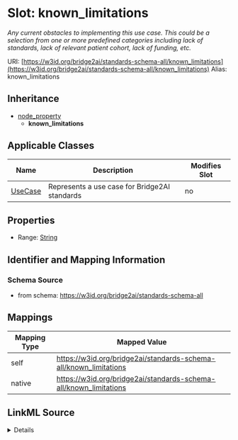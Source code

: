 

# Slot: known_limitations 


_Any current obstacles to implementing this use case. This could be a selection from one or more predefined categories including lack of standards, lack of relevant patient cohort, lack of funding, etc._





URI: [https://w3id.org/bridge2ai/standards-schema-all/known_limitations](https://w3id.org/bridge2ai/standards-schema-all/known_limitations)
Alias: known_limitations


## Inheritance

* [node_property](node_property.md)
    * **known_limitations**






## Applicable Classes

| Name | Description | Modifies Slot |
| --- | --- | --- |
| [UseCase](UseCase.md) | Represents a use case for Bridge2AI standards |  no  |






## Properties

* Range: [String](String.md)




## Identifier and Mapping Information






### Schema Source


* from schema: https://w3id.org/bridge2ai/standards-schema-all




## Mappings

| Mapping Type | Mapped Value |
| ---  | ---  |
| self | https://w3id.org/bridge2ai/standards-schema-all/known_limitations |
| native | https://w3id.org/bridge2ai/standards-schema-all/known_limitations |




## LinkML Source

<details>
```yaml
name: known_limitations
description: Any current obstacles to implementing this use case. This could be a
  selection from one or more predefined categories including lack of standards, lack
  of relevant patient cohort, lack of funding, etc.
from_schema: https://w3id.org/bridge2ai/standards-schema-all
rank: 1000
is_a: node_property
domain: NamedThing
alias: known_limitations
domain_of:
- UseCase
range: string

```
</details>